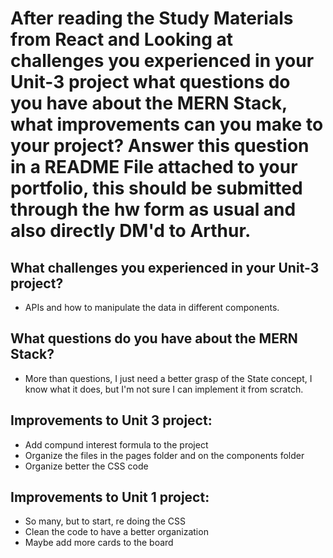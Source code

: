 # After reading the Study Materials from React and Looking at challenges you experienced in your Unit-3 project what questions do you have about the MERN Stack, what improvements can you make to your project? Answer this question in a README File attached to your portfolio, this should be submitted through the hw form as usual and also directly DM'd to Arthur.

## What challenges you experienced in your Unit-3 project?

 - APIs and how to manipulate the data in different components. 

## What questions do you have about the MERN Stack?

  - More than questions, I just need a better grasp of the State concept, I know what it does, but I'm not sure I can implement it from scratch. 

## Improvements to Unit 3 project:

  - Add compund interest formula to the project
  - Organize the files in the pages folder and on the components folder
  - Organize better the CSS code


## Improvements to Unit 1 project:

 - So many, but to start, re doing the CSS
 - Clean the code to have a better organization
 - Maybe add more cards to the board
